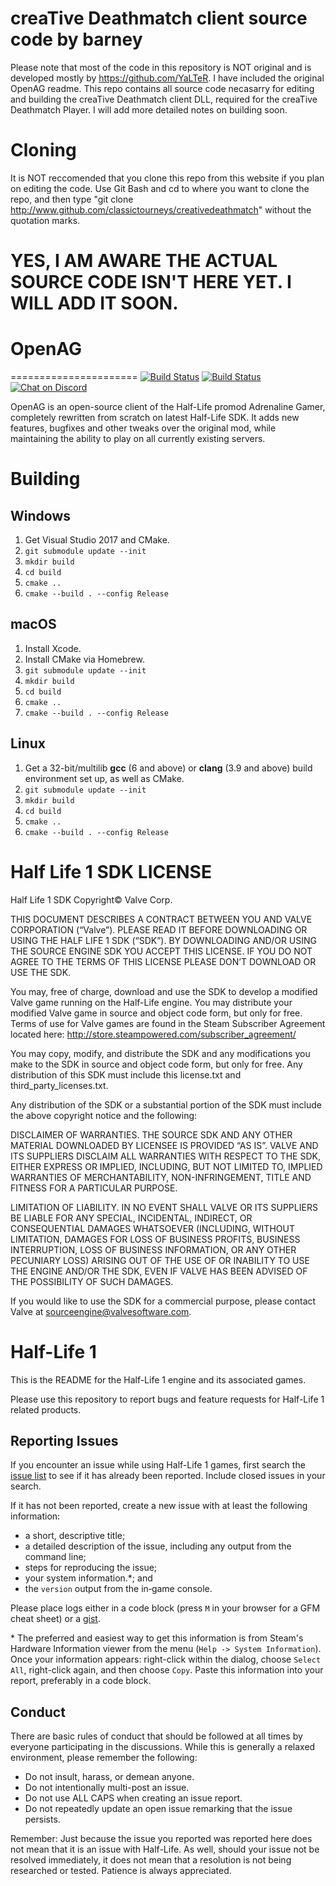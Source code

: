 # creaTive Deathmatch client source code by barney
Please note that most of the code in this repository is NOT original and is developed mostly by https://github.com/YaLTeR. I have included the original OpenAG readme. This repo contains all source code necasarry for editing and building the creaTive Deathmatch client DLL, required for the creaTive Deathmatch Player.
I will add more detailed notes on building soon.

# Cloning
It is NOT reccomended that you clone this repo from this website if you plan on editing the code. Use Git Bash and cd to where you want to clone the repo, and then type
 "git clone http://www.github.com/classictourneys/creativedeathmatch" without the quotation marks.
 
 # YES, I AM AWARE THE ACTUAL SOURCE CODE ISN'T HERE YET. I WILL ADD IT SOON.

# OpenAG
======================
[![Build Status](https://travis-ci.org/YaLTeR/OpenAG.svg?branch=master)](https://travis-ci.org/YaLTeR/OpenAG)
[![Build Status](https://ci.appveyor.com/api/projects/status/o758yugwuavrt9qi?svg=true)](https://ci.appveyor.com/project/YaLTeR/openag)
[![Chat on Discord](https://discordapp.com/api/guilds/252168904359542784/widget.png)](https://discord.gg/jCYhYNH)

OpenAG is an open-source client of the Half-Life promod Adrenaline Gamer, completely rewritten from scratch on latest Half-Life SDK. It adds new features, bugfixes and other tweaks over the original mod, while maintaining the ability to play on all currently existing servers.

# Building
## Windows
1. Get Visual Studio 2017 and CMake.
2. `git submodule update --init`
3. `mkdir build`
4. `cd build`
5. `cmake ..`
6. `cmake --build . --config Release`

## macOS
1. Install Xcode.
2. Install CMake via Homebrew.
3. `git submodule update --init`
4. `mkdir build`
5. `cd build`
6. `cmake ..`
7. `cmake --build . --config Release`

## Linux
1. Get a 32-bit/multilib **gcc** (6 and above) or **clang** (3.9 and above) build environment set up, as well as CMake.
2. `git submodule update --init`
3. `mkdir build`
4. `cd build`
5. `cmake ..`
6. `cmake --build . --config Release`

Half Life 1 SDK LICENSE
======================

Half Life 1 SDK Copyright© Valve Corp.  

THIS DOCUMENT DESCRIBES A CONTRACT BETWEEN YOU AND VALVE CORPORATION (“Valve”).  PLEASE READ IT BEFORE DOWNLOADING OR USING THE HALF LIFE 1 SDK (“SDK”). BY DOWNLOADING AND/OR USING THE SOURCE ENGINE SDK YOU ACCEPT THIS LICENSE. IF YOU DO NOT AGREE TO THE TERMS OF THIS LICENSE PLEASE DON’T DOWNLOAD OR USE THE SDK.

You may, free of charge, download and use the SDK to develop a modified Valve game running on the Half-Life engine.  You may distribute your modified Valve game in source and object code form, but only for free. Terms of use for Valve games are found in the Steam Subscriber Agreement located here: http://store.steampowered.com/subscriber_agreement/ 

You may copy, modify, and distribute the SDK and any modifications you make to the SDK in source and object code form, but only for free.  Any distribution of this SDK must include this license.txt and third_party_licenses.txt.  
 
Any distribution of the SDK or a substantial portion of the SDK must include the above copyright notice and the following: 

DISCLAIMER OF WARRANTIES.  THE SOURCE SDK AND ANY OTHER MATERIAL DOWNLOADED BY LICENSEE IS PROVIDED “AS IS”.  VALVE AND ITS SUPPLIERS DISCLAIM ALL WARRANTIES WITH RESPECT TO THE SDK, EITHER EXPRESS OR IMPLIED, INCLUDING, BUT NOT LIMITED TO, IMPLIED WARRANTIES OF MERCHANTABILITY, NON-INFRINGEMENT, TITLE AND FITNESS FOR A PARTICULAR PURPOSE.  

LIMITATION OF LIABILITY.  IN NO EVENT SHALL VALVE OR ITS SUPPLIERS BE LIABLE FOR ANY SPECIAL, INCIDENTAL, INDIRECT, OR CONSEQUENTIAL DAMAGES WHATSOEVER (INCLUDING, WITHOUT LIMITATION, DAMAGES FOR LOSS OF BUSINESS PROFITS, BUSINESS INTERRUPTION, LOSS OF BUSINESS INFORMATION, OR ANY OTHER PECUNIARY LOSS) ARISING OUT OF THE USE OF OR INABILITY TO USE THE ENGINE AND/OR THE SDK, EVEN IF VALVE HAS BEEN ADVISED OF THE POSSIBILITY OF SUCH DAMAGES.  
 
 
If you would like to use the SDK for a commercial purpose, please contact Valve at sourceengine@valvesoftware.com.


Half-Life 1
======================

This is the README for the Half-Life 1 engine and its associated games.

Please use this repository to report bugs and feature requests for Half-Life 1 related products.

Reporting Issues
----------------

If you encounter an issue while using Half-Life 1 games, first search the [issue list](https://github.com/ValveSoftware/halflife/issues) to see if it has already been reported. Include closed issues in your search.

If it has not been reported, create a new issue with at least the following information:

- a short, descriptive title;
- a detailed description of the issue, including any output from the command line;
- steps for reproducing the issue;
- your system information.\*; and
- the `version` output from the in‐game console.

Please place logs either in a code block (press `M` in your browser for a GFM cheat sheet) or a [gist](https://gist.github.com).

\* The preferred and easiest way to get this information is from Steam's Hardware Information viewer from the menu (`Help -> System Information`). Once your information appears: right-click within the dialog, choose `Select All`, right-click again, and then choose `Copy`. Paste this information into your report, preferably in a code block.

Conduct
-------


There are basic rules of conduct that should be followed at all times by everyone participating in the discussions.  While this is generally a relaxed environment, please remember the following:

- Do not insult, harass, or demean anyone.
- Do not intentionally multi-post an issue.
- Do not use ALL CAPS when creating an issue report.
- Do not repeatedly update an open issue remarking that the issue persists.

Remember: Just because the issue you reported was reported here does not mean that it is an issue with Half-Life.  As well, should your issue not be resolved immediately, it does not mean that a resolution is not being researched or tested.  Patience is always appreciated.

